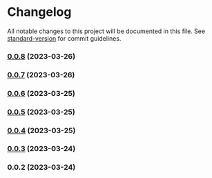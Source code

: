 # Changelog

All notable changes to this project will be documented in this file. See [standard-version](https://github.com/conventional-changelog/standard-version) for commit guidelines.

### [0.0.8](https://github.com/bonniss/ant-cache/compare/v0.0.7...v0.0.8) (2023-03-26)

### [0.0.7](https://github.com/bonniss/ant-cache/compare/v0.0.6...v0.0.7) (2023-03-26)

### [0.0.6](https://github.com/bonniss/ant-cache/compare/v0.0.5...v0.0.6) (2023-03-25)

### [0.0.5](https://github.com/bonniss/ant-cache/compare/v0.0.4...v0.0.5) (2023-03-25)

### [0.0.4](https://github.com/bonniss/ant-cache/compare/v0.0.3...v0.0.4) (2023-03-25)

### [0.0.3](https://github.com/bonniss/ant-cache/compare/v0.0.2...v0.0.3) (2023-03-24)

### 0.0.2 (2023-03-24)
